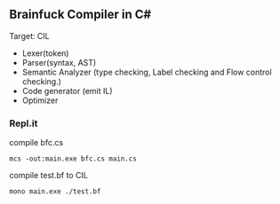 ## Brainfuck Compiler in C#

Target: CIL


- Lexer(token)
- Parser(syntax, AST)
- Semantic Analyzer (type checking, Label checking and Flow control checking.)
- Code generator (emit IL)
- Optimizer



### Repl.it

compile bfc.cs
```
mcs -out:main.exe bfc.cs main.cs

```

compile test.bf to CIL
```
mono main.exe ./test.bf

```
